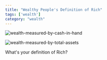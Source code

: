 ```yaml
---
title: "Wealthy People's Definition of Rich"
tags: ['wealth']
category: "wealth"
---
```


![wealth-measured-by-cash-in-hand](https://user-images.githubusercontent.com/9758779/93158783-6fdd5d00-f73f-11ea-9514-2767d8194fbb.png)

![wealth-measured-by-total-assets](https://user-images.githubusercontent.com/9758779/93158626-11b07a00-f73f-11ea-898c-31ee1cbba441.png)

What's your definition of Rich?
